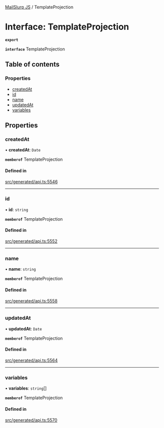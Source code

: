 [MailSlurp JS](../README.md) / TemplateProjection

# Interface: TemplateProjection

**`export`**

**`interface`** TemplateProjection

## Table of contents

### Properties

- [createdAt](TemplateProjection.md#createdat)
- [id](TemplateProjection.md#id)
- [name](TemplateProjection.md#name)
- [updatedAt](TemplateProjection.md#updatedat)
- [variables](TemplateProjection.md#variables)

## Properties

### createdAt

• **createdAt**: `Date`

**`memberof`** TemplateProjection

#### Defined in

[src/generated/api.ts:5546](https://github.com/mailslurp/mailslurp-client/blob/75eefbf/src/generated/api.ts#L5546)

___

### id

• **id**: `string`

**`memberof`** TemplateProjection

#### Defined in

[src/generated/api.ts:5552](https://github.com/mailslurp/mailslurp-client/blob/75eefbf/src/generated/api.ts#L5552)

___

### name

• **name**: `string`

**`memberof`** TemplateProjection

#### Defined in

[src/generated/api.ts:5558](https://github.com/mailslurp/mailslurp-client/blob/75eefbf/src/generated/api.ts#L5558)

___

### updatedAt

• **updatedAt**: `Date`

**`memberof`** TemplateProjection

#### Defined in

[src/generated/api.ts:5564](https://github.com/mailslurp/mailslurp-client/blob/75eefbf/src/generated/api.ts#L5564)

___

### variables

• **variables**: `string`[]

**`memberof`** TemplateProjection

#### Defined in

[src/generated/api.ts:5570](https://github.com/mailslurp/mailslurp-client/blob/75eefbf/src/generated/api.ts#L5570)
